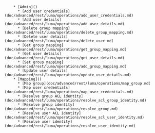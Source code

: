         * [Admin]()
          * [Add user credentials](doc/advanced/rest/luma/operations/add_user_credentials.md)
          * [Add user details](doc/advanced/rest/luma/operations/add_user_details.md)
          * [Delete group mapping](doc/advanced/rest/luma/operations/delete_group_mapping.md)
          * [Delete user details](doc/advanced/rest/luma/operations/delete_user.md)
          * [Get group mapping](doc/advanced/rest/luma/operations/get_group_mapping.md)
          * [Get user details](doc/advanced/rest/luma/operations/get_user_details.md)
          * [Set group mapping](doc/advanced/rest/luma/operations/add_group_mapping.md)
          * [Update user details](doc/advanced/rest/luma/operations/update_user_details.md)
        * [Mapping]()
          * [Map group](doc/advanced/rest/luma/operations/map_group.md)
          * [Map user credentials](doc/advanced/rest/luma/operations/map_user_credentials.md)
          * [Resolve group ACL identity](doc/advanced/rest/luma/operations/resolve_acl_group_identity.md)
          * [Resolve group identity](doc/advanced/rest/luma/operations/resolve_group.md)
          * [Resolve user ACL identity](doc/advanced/rest/luma/operations/resolve_acl_user_identity.md)
          * [Resolve user identity](doc/advanced/rest/luma/operations/resolve_user_identity.md)
